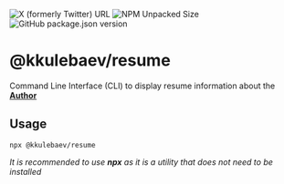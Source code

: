 ![X (formerly Twitter) URL](https://img.shields.io/twitter/url?url=https%3A%2F%2Fx.com%2Fkkulebaev&style=for-the-badge&label=TWITTER%20%2F%20TELEGRAM%20%40kkulebaev&labelColor=%231d9bf0)
![NPM Unpacked Size](https://img.shields.io/npm/unpacked-size/%40kkulebaev%2Fresume?style=for-the-badge&link=https%3A%2F%2Fwww.npmjs.com%2Fpackage%2F%40kkulebaev%2Fresume)
![GitHub package.json version](https://img.shields.io/github/package-json/v/kkulebaev/resume?style=for-the-badge)

# @kkulebaev/resume

Command Line Interface (CLI) to display resume information about the **[Author](https://github.com/kkulebaev/ )**

## Usage

```
npx @kkulebaev/resume
```

_It is recommended to use **npx** as it is a utility that does not need to be installed_
